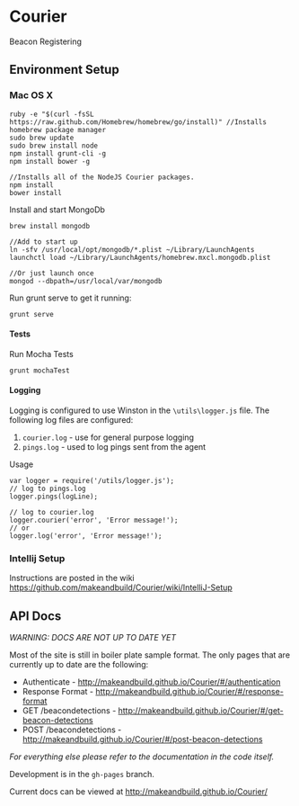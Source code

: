 Courier
=======

Beacon Registering 

## Environment Setup

### Mac OS X 

```
ruby -e "$(curl -fsSL https://raw.github.com/Homebrew/homebrew/go/install)" //Installs homebrew package manager
sudo brew update
sudo brew install node
npm install grunt-cli -g
npm install bower -g

//Installs all of the NodeJS Courier packages.
npm install
bower install
```

Install and start MongoDb

```
brew install mongodb

//Add to start up
ln -sfv /usr/local/opt/mongodb/*.plist ~/Library/LaunchAgents
launchctl load ~/Library/LaunchAgents/homebrew.mxcl.mongodb.plist

//Or just launch once
mongod --dbpath=/usr/local/var/mongodb

```

Run grunt serve to get it running:

```
grunt serve
```

#### Tests

Run Mocha Tests
```
grunt mochaTest
```

#### Logging
Logging is configured to use Winston in the ```\utils\logger.js``` file.  The following log files are configured:
 1. ```courier.log``` - use for general purpose logging
 1. ```pings.log``` - used to log pings sent from the agent
 
Usage
```
var logger = require('/utils/logger.js');
// log to pings.log
logger.pings(logLine);

// log to courier.log
logger.courier('error', 'Error message!');
// or
logger.log('error', 'Error message!');

```
 

### Intellij Setup
Instructions are posted in the wiki https://github.com/makeandbuild/Courier/wiki/IntelliJ-Setup

## API Docs
*WARNING: DOCS ARE NOT UP TO DATE YET*

Most of the site is still in boiler plate sample format.  The only pages that are currently up to date are the following:

* Authenticate - http://makeandbuild.github.io/Courier/#/authentication
* Response Format - http://makeandbuild.github.io/Courier/#/response-format
* GET /beacondetections - http://makeandbuild.github.io/Courier/#/get-beacon-detections
* POST /beacondetections - http://makeandbuild.github.io/Courier/#/post-beacon-detections

_For everything else please refer to the documentation in the code itself._

Development is in the ```gh-pages``` branch.

Current docs can be viewed at http://makeandbuild.github.io/Courier/
